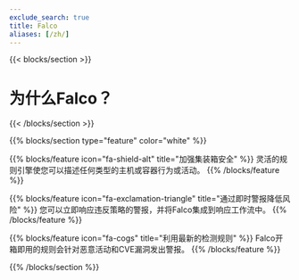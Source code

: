 ```yaml
---
exclude_search: true
title: Falco
aliases: [/zh/]
---
```


{{< blocks/section >}}
<div class="col">
<h1 class="text-center">为什么Falco？</h1>
</div>

{{< /blocks/section >}}



{{% blocks/section type="feature" color="white" %}}

{{% blocks/feature icon="fa-shield-alt" title="加强集装箱安全" %}}
灵活的规则引擎使您可以描述任何类型的主机或容器行为或活动。
{{% /blocks/feature %}}

{{% blocks/feature icon="fa-exclamation-triangle" title="通过即时警报降低风险" %}}
您可以立即响应违反策略的警报，并将Falco集成到响应工作流中。
{{% /blocks/feature %}}

{{% blocks/feature icon="fa-cogs" title="利用最新的检测规则" %}}
Falco开箱即用的规则会针对恶意活动和CVE漏洞发出警报。
{{% /blocks/feature %}}


{{% /blocks/section %}}
